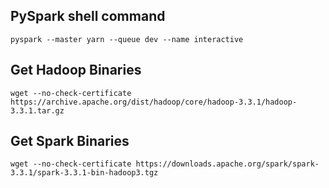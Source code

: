 ## PySpark shell command
```shell
pyspark --master yarn --queue dev --name interactive
```

## Get Hadoop Binaries
```shell
wget --no-check-certificate https://archive.apache.org/dist/hadoop/core/hadoop-3.3.1/hadoop-3.3.1.tar.gz 
```

## Get Spark Binaries
```shell
wget --no-check-certificate https://downloads.apache.org/spark/spark-3.3.1/spark-3.3.1-bin-hadoop3.tgz
```